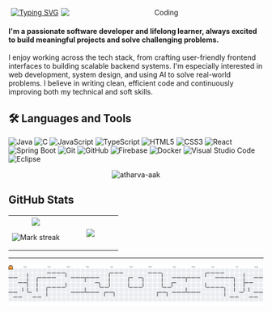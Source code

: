<p align="center">
<a href="https://git.io/typing-svg"><img src="https://readme-typing-svg.demolab.com?font=Fira+Code&size=30&duration=4000&pause=1000&color=F7F7F7&center=true&vCenter=true&width=435&lines=Hi+there,+I'm+Yash+Yadav" alt="Typing SVG" /></a>
  <img align="right" alt="Coding" width="400" src="https://images-wixmp-ed30a86b8c4ca887773594c2.wixmp.com/f/c83c004e-1370-4756-88e5-4071de797088/dgdq8br-09cc7ad6-a021-47a5-b0e0-917b12b0f7a7.gif?token=eyJ0eXAiOiJKV1QiLCJhbGciOiJIUzI1NiJ9.eyJzdWIiOiJ1cm46YXBwOjdlMGQxODg5ODIyNjQzNzNhNWYwZDQxNWVhMGQyNmUwIiwiaXNzIjoidXJuOmFwcDo3ZTBkMTg4OTgyMjY0MzczYTVmMGQ0MTVlYTBkMjZlMCIsIm9iaiI6W1t7InBhdGgiOiJcL2ZcL2M4M2MwMDRlLTEzNzAtNDc1Ni04OGU1LTQwNzFkZTc5NzA4OFwvZGdkcThici0wOWNjN2FkNi1hMDIxLTQ3YTUtYjBlMC05MTdiMTJiMGY3YTcuZ2lmIn1dXSwiYXVkIjpbInVybjpzZXJ2aWNlOmZpbGUuZG93bmxvYWQiXX0.tqRMtE-b2QiI2nnefNxSDMJvZCcYqFmq2ccg_Xfzqb8">


<p>
  <h4>
    I'm a passionate software developer and lifelong learner, always excited to build meaningful projects and solve challenging problems.
  </h4>
</p>
<p>
  I enjoy working across the tech stack, from crafting user-friendly frontend interfaces to building scalable backend systems.  
  I'm especially interested in web development, system design, and using AI to solve real-world problems.  
  I believe in writing clean, efficient code and continuously improving both my technical and soft skills.
</p>


## 🛠️ Languages and Tools

![Java](https://img.shields.io/badge/-Java-007396?style=for-the-badge&logo=java&logoColor=white)
![C](https://img.shields.io/badge/-C-00599C?style=for-the-badge&logo=c&logoColor=white)
![JavaScript](https://img.shields.io/badge/-JavaScript-F7DF1E?style=for-the-badge&logo=javascript&logoColor=black)
![TypeScript](https://img.shields.io/badge/-TypeScript-3178C6?style=for-the-badge&logo=typescript&logoColor=white)
![HTML5](https://img.shields.io/badge/-HTML5-E34F26?style=for-the-badge&logo=html5&logoColor=white)
![CSS3](https://img.shields.io/badge/-CSS3-1572B6?style=for-the-badge&logo=css3&logoColor=white)
![React](https://img.shields.io/badge/-React-61DAFB?style=for-the-badge&logo=react&logoColor=black)
![Spring Boot](https://img.shields.io/badge/-SpringBoot-6DB33F?style=for-the-badge&logo=springboot&logoColor=white)
![Git](https://img.shields.io/badge/-Git-F05032?style=for-the-badge&logo=git&logoColor=white)
![GitHub](https://img.shields.io/badge/-GitHub-181717?style=for-the-badge&logo=github&logoColor=white)
![Firebase](https://img.shields.io/badge/-Firebase-FFCA28?style=for-the-badge&logo=firebase&logoColor=black)
![Docker](https://img.shields.io/badge/-Docker-2496ED?style=for-the-badge&logo=docker&logoColor=white)
![Visual Studio Code](https://img.shields.io/badge/-VS%20Code-007ACC?style=for-the-badge&logo=visual-studio-code&logoColor=white)
![Eclipse](https://img.shields.io/badge/-Eclipse-2C2255?style=for-the-badge&logo=eclipse&logoColor=white)
<p align="center">
  <img src="https://komarev.com/ghpvc/?username=11Yashyadav&label=Profile%20views&color=brightgreen&style=flat" alt="atharva-aak" />
</p>


## GitHub Stats

<table><tbody><tr border="none"><td width="50%" align="center">
<img align="center" src="https://readme-stats-fork-mauve.vercel.app/api/?username=11Yashyadav&theme=dark&show_icons=true&count_private=true">

<img alt="Mark streak" src="https://github-readme-streak-stats-five-roan.vercel.app?user=11Yashyadav&theme=dark"></td><td width="70%" align="center">
<img align="center" src="https://readme-stats-fork-mauve.vercel.app/api/top-langs/?username=11Yashyadav&theme=dark&hide_border=false&no-bg=true&no-frame=true&langs_count=6"></td></tr></tbody></table>

---
<picture>
  <source media="(prefers-color-scheme: dark)" srcset="https://raw.githubusercontent.com/11Yashyadav/11Yashyadav/output/pacman-contribution-graph-dark.svg" />
  <source media="(prefers-color-scheme: light)" srcset="https://raw.githubusercontent.com/11Yashyadav/11Yashyadav/output/pacman-contribution-graph.svg" />
  <img alt="Pacman Contribution Graph" src="https://raw.githubusercontent.com/11Yashyadav/11Yashyadav/output/pacman-contribution-graph.svg" />
</picture>


<!-- <h2 align="center">
  <img src="https://readme-typing-svg.demolab.com?font=Fira+Code&weight=600&pause=1000&center=true&vCenter=true&lines=Backend+Developer;Competitive+Programmer;Passionate+About+Coding" alt="Typing SVG" />
</h2> -->
<!-- <p align="center">
  <img src="https://user-images.githubusercontent.com/69011963/137184767-79a13ec7-1bb3-4341-a6da-3a149c9c159a.gif" width="400" height="300" alt="Your Image">
</p> -->
